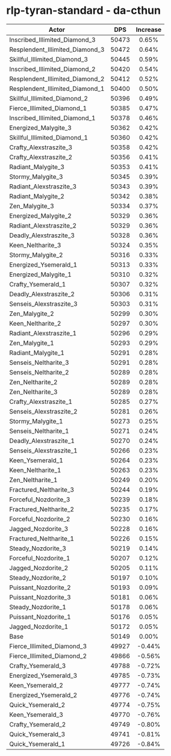 # rlp-tyran-standard - da-cthun
| Actor | DPS | Increase |
|---|:---:|:---:|
|Inscribed_Illimited_Diamond_3|50473|0.65%|
|Resplendent_Illimited_Diamond_3|50472|0.64%|
|Skillful_Illimited_Diamond_3|50445|0.59%|
|Inscribed_Illimited_Diamond_2|50420|0.54%|
|Resplendent_Illimited_Diamond_2|50412|0.52%|
|Resplendent_Illimited_Diamond_1|50400|0.50%|
|Skillful_Illimited_Diamond_2|50396|0.49%|
|Fierce_Illimited_Diamond_1|50385|0.47%|
|Inscribed_Illimited_Diamond_1|50378|0.46%|
|Energized_Malygite_3|50362|0.42%|
|Skillful_Illimited_Diamond_1|50360|0.42%|
|Crafty_Alexstraszite_3|50358|0.42%|
|Crafty_Alexstraszite_2|50356|0.41%|
|Radiant_Malygite_3|50353|0.41%|
|Stormy_Malygite_3|50345|0.39%|
|Radiant_Alexstraszite_3|50343|0.39%|
|Radiant_Malygite_2|50342|0.38%|
|Zen_Malygite_3|50334|0.37%|
|Energized_Malygite_2|50329|0.36%|
|Radiant_Alexstraszite_2|50329|0.36%|
|Deadly_Alexstraszite_3|50328|0.36%|
|Keen_Neltharite_3|50324|0.35%|
|Stormy_Malygite_2|50316|0.33%|
|Energized_Ysemerald_1|50313|0.33%|
|Energized_Malygite_1|50310|0.32%|
|Crafty_Ysemerald_1|50307|0.32%|
|Deadly_Alexstraszite_2|50306|0.31%|
|Senseis_Alexstraszite_3|50303|0.31%|
|Zen_Malygite_2|50299|0.30%|
|Keen_Neltharite_2|50297|0.30%|
|Radiant_Alexstraszite_1|50296|0.29%|
|Zen_Malygite_1|50293|0.29%|
|Radiant_Malygite_1|50291|0.28%|
|Senseis_Neltharite_3|50291|0.28%|
|Senseis_Neltharite_2|50289|0.28%|
|Zen_Neltharite_2|50289|0.28%|
|Zen_Neltharite_3|50289|0.28%|
|Crafty_Alexstraszite_1|50285|0.27%|
|Senseis_Alexstraszite_2|50281|0.26%|
|Stormy_Malygite_1|50273|0.25%|
|Senseis_Neltharite_1|50271|0.24%|
|Deadly_Alexstraszite_1|50270|0.24%|
|Senseis_Alexstraszite_1|50266|0.23%|
|Keen_Ysemerald_1|50264|0.23%|
|Keen_Neltharite_1|50263|0.23%|
|Zen_Neltharite_1|50249|0.20%|
|Fractured_Neltharite_3|50244|0.19%|
|Forceful_Nozdorite_3|50239|0.18%|
|Fractured_Neltharite_2|50235|0.17%|
|Forceful_Nozdorite_2|50230|0.16%|
|Jagged_Nozdorite_3|50228|0.16%|
|Fractured_Neltharite_1|50226|0.15%|
|Steady_Nozdorite_3|50219|0.14%|
|Forceful_Nozdorite_1|50207|0.12%|
|Jagged_Nozdorite_2|50205|0.11%|
|Steady_Nozdorite_2|50197|0.10%|
|Puissant_Nozdorite_2|50193|0.09%|
|Puissant_Nozdorite_3|50181|0.06%|
|Steady_Nozdorite_1|50178|0.06%|
|Puissant_Nozdorite_1|50176|0.05%|
|Jagged_Nozdorite_1|50172|0.05%|
|Base|50149|0.00%|
|Fierce_Illimited_Diamond_3|49927|-0.44%|
|Fierce_Illimited_Diamond_2|49866|-0.56%|
|Crafty_Ysemerald_3|49788|-0.72%|
|Energized_Ysemerald_3|49785|-0.73%|
|Keen_Ysemerald_2|49777|-0.74%|
|Energized_Ysemerald_2|49776|-0.74%|
|Quick_Ysemerald_2|49774|-0.75%|
|Keen_Ysemerald_3|49770|-0.76%|
|Crafty_Ysemerald_2|49749|-0.80%|
|Quick_Ysemerald_3|49741|-0.81%|
|Quick_Ysemerald_1|49726|-0.84%|
